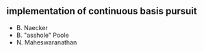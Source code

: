 ## implementation of continuous basis pursuit

- B. Naecker
- B. "asshole" Poole
- N. Maheswaranathan
